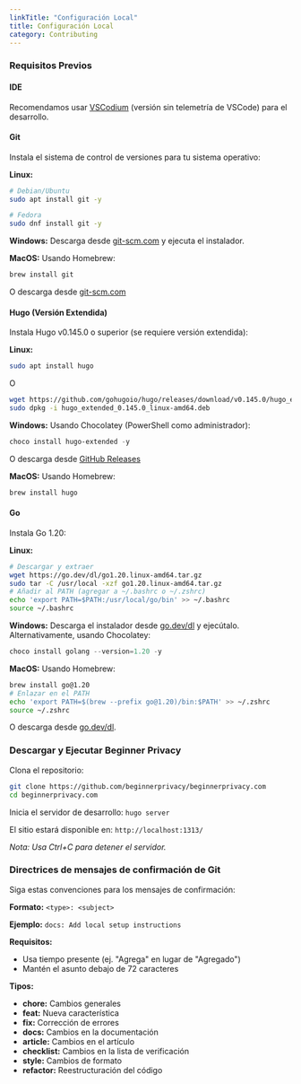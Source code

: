 ```yaml
---
linkTitle: "Configuración Local"
title: Configuración Local
category: Contributing
---
```

### Requisitos Previos
#### IDE
Recomendamos usar [VSCodium](https://vscodium.com/) (versión sin telemetría de VSCode) para el desarrollo.

#### Git
Instala el sistema de control de versiones para tu sistema operativo:

**Linux:**
```bash
# Debian/Ubuntu
sudo apt install git -y

# Fedora
sudo dnf install git -y
```

**Windows:**
Descarga desde [git-scm.com](https://git-scm.com/downloads/win) y ejecuta el instalador.

**MacOS:**
Usando Homebrew:
```bash
brew install git
```
O descarga desde [git-scm.com](https://git-scm.com/downloads/mac)

#### Hugo (Versión Extendida)
Instala Hugo v0.145.0 o superior (se requiere versión extendida):

**Linux:**
```bash
sudo apt install hugo
```
O
```bash
wget https://github.com/gohugoio/hugo/releases/download/v0.145.0/hugo_extended_0.145.0_linux-amd64.deb
sudo dpkg -i hugo_extended_0.145.0_linux-amd64.deb
```

**Windows:**
Usando Chocolatey (PowerShell como administrador):
```powershell
choco install hugo-extended -y
```
O descarga desde [GitHub Releases](https://github.com/gohugoio/hugo/releases)

**MacOS:**
Usando Homebrew:
```bash
brew install hugo
```

#### Go
Instala Go 1.20:

**Linux:**
```bash
# Descargar y extraer
wget https://go.dev/dl/go1.20.linux-amd64.tar.gz
sudo tar -C /usr/local -xzf go1.20.linux-amd64.tar.gz
# Añadir al PATH (agregar a ~/.bashrc o ~/.zshrc)
echo 'export PATH=$PATH:/usr/local/go/bin' >> ~/.bashrc
source ~/.bashrc
```

**Windows:**
Descarga el instalador desde [go.dev/dl](https://go.dev/dl/go1.20.windows-amd64.msi) y ejecútalo.  
Alternativamente, usando Chocolatey:
```powershell
choco install golang --version=1.20 -y
```

**MacOS:**
Usando Homebrew:
```bash
brew install go@1.20
# Enlazar en el PATH
echo 'export PATH=$(brew --prefix go@1.20)/bin:$PATH' >> ~/.zshrc
source ~/.zshrc
```
O descarga desde [go.dev/dl](https://go.dev/dl/go1.20.darwin-amd64.pkg).

### Descargar y Ejecutar Beginner Privacy
Clona el repositorio:
```bash
git clone https://github.com/beginnerprivacy/beginnerprivacy.com
cd beginnerprivacy.com
```

Inicia el servidor de desarrollo:
`hugo server`

El sitio estará disponible en:
`http://localhost:1313/`

*Nota: Usa Ctrl+C para detener el servidor.*

### Directrices de mensajes de confirmación de Git
Siga estas convenciones para los mensajes de confirmación:

**Formato:**
`<type>: <subject>`

**Ejemplo:**
`docs: Add local setup instructions`

**Requisitos:**
- Usa tiempo presente (ej. "Agrega" en lugar de "Agregado")
- Mantén el asunto debajo de 72 caracteres

**Tipos:**
- **chore:** Cambios generales
- **feat:** Nueva característica
- **fix:** Corrección de errores
- **docs:** Cambios en la documentación
- **article:** Cambios en el artículo
- **checklist:** Cambios en la lista de verificación
- **style:** Cambios de formato
- **refactor:** Reestructuración del código